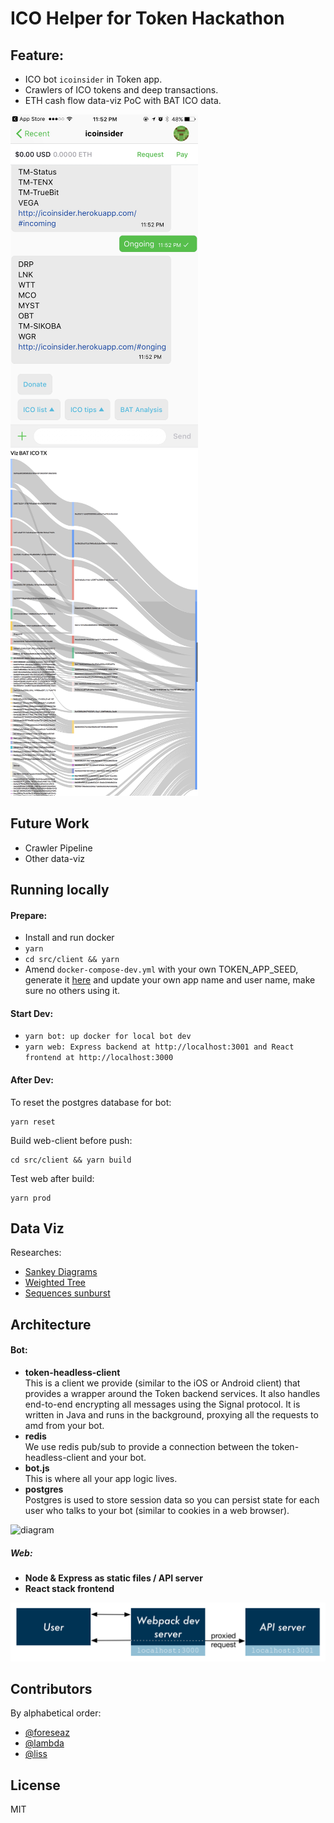 # ICO Helper for Token Hackathon

## Feature:
- ICO bot `icoinsider` in Token app.
- Crawlers of ICO tokens and deep transactions.
- ETH cash flow data-viz PoC with BAT ICO data.

<img src="docs/images/bot.jpg" width="300" />
<img src="docs/images/BAT_ICO_2layer.jpg" width="300" />

## Future Work
- Crawler Pipeline
- Other data-viz

## Running locally

#### Prepare:
- Install and run docker
- `yarn`
- `cd src/client && yarn`
- Amend `docker-compose-dev.yml` with your own TOKEN_APP_SEED, generate it [here](https://www.tokenbrowser.com/token-seed-generator/) and update your own app name and user name, make sure no others using it.

#### Start Dev:
- `yarn bot: up docker for local bot dev`
- `yarn web: Express backend at http://localhost:3001 and React frontend at http://localhost:3000`

#### After Dev:
To reset the postgres database for bot:
```
yarn reset
```
Build web-client before push:
```
cd src/client && yarn build
```
Test web after build:
```
yarn prod
```

## Data Viz

Researches:
- [Sankey Diagrams](https://bost.ocks.org/mike/sankey/)
- [Weighted Tree](http://vizuly.io/product/weighted-tree/?demo=d3js)
- [Sequences sunburst](https://bl.ocks.org/kerryrodden/7090426)

## Architecture

#### Bot:
* **token-headless-client**<br>
  This is a client we provide (similar to the iOS or Android client) that provides a wrapper around the Token backend services. It also handles end-to-end encrypting all messages using the Signal protocol. It is written in Java and runs in the background, proxying all the requests to amd from your bot.
* **redis**<br>
  We use redis pub/sub to provide a connection between the token-headless-client and your bot.
* **bot.js**<br>
  This is where all your app logic lives.
* **postgres**<br>
  Postgres is used to store session data so you can persist state for each user who talks to your bot (similar to cookies in a web browser).

![diagram](docs/images/tokenbot.png)

##### Web:
* **Node & Express as static files / API server**<br>
* **React stack frontend**<br>

![diagram](docs/images/web.png)

## Contributors
By alphabetical order:
- [@foreseaz](https://github.com/foreseaz)
- [@lambda](https://github.com/zeqing-guo)
- [@liss](https://github.com/edithli)

## License
MIT
